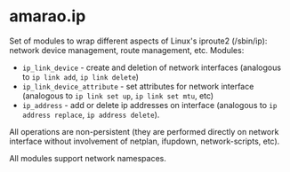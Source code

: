 #  amarao.ip

Set of modules to wrap different aspects of Linux's iproute2 (/sbin/ip): network device management, route management, etc.
Modules:
* `ip_link_device` - create and deletion of network interfaces (analogous to `ip link add`, `ip link delete`)
* `ip_link_device_attribute` - set attributes for network interface (analogous to `ip link set up`, `ip link set mtu`, etc)
* `ip_address` - add or delete ip addresses on interface (analogous to `ip address replace`, `ip address delete`).

All operations are non-persistent (they are performed directly on network interface without involvement of netplan, ifupdown,
network-scripts, etc).

All modules support network namespaces.
